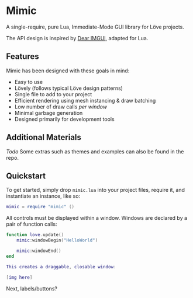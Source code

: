 # Mimic

A single-require, pure Lua, Immediate-Mode GUI library for Löve projects.

The API design is inspired by [Dear IMGUI](), adapted for Lua.

## Features

Mimic has been designed with these goals in mind:

 * Easy to use
 * Lövely (follows typical Löve design patterns)
 * Single file to add to your project
 * Efficient rendering using mesh instancing & draw batching
 * Low number of draw calls *per window*
 * Minimal garbage generation
 * Designed primarily for development tools

 ## Additional Materials

*Todo*
Some extras such as themes and examples can also be found in the repo.

## Quickstart

To get started, simply drop `mimic.lua` into your project files, require it, and instantiate an instance, like so:

```Lua
mimic = require "mimic" ()
```

All controls must be displayed within a window. Windows are declared by a pair of function calls:

```Lua
function love.update()
	mimic:windowBegin("HelloWorld")

	mimic:windowEnd()
end

This creates a draggable, closable window:

[img here]
```

Next, labels/buttons?
